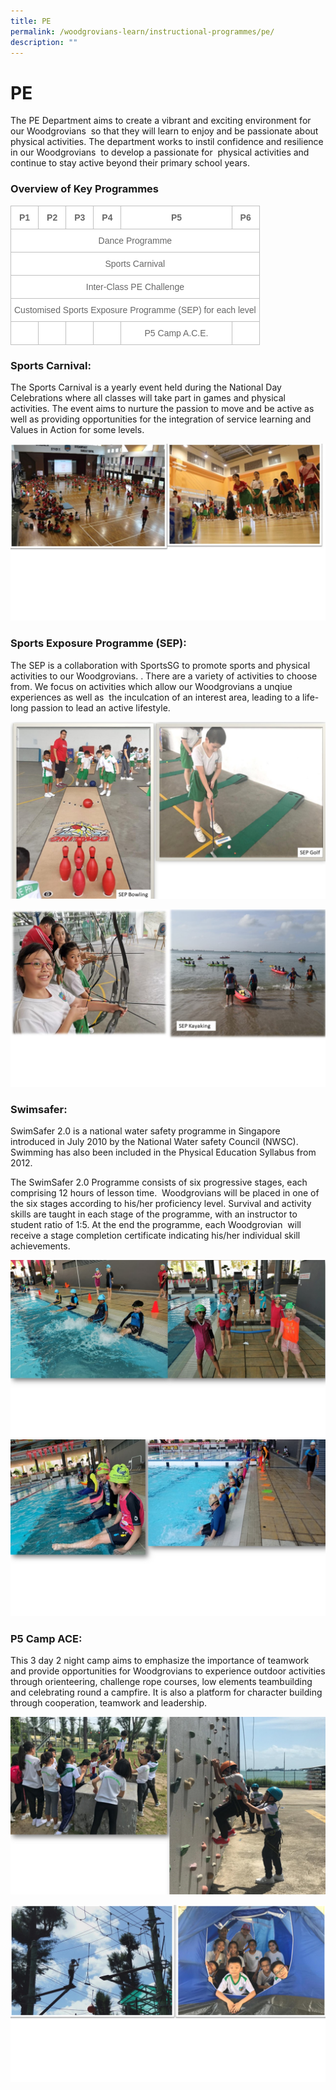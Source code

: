 ```yaml
---
title: PE
permalink: /woodgrovians-learn/instructional-programmes/pe/
description: ""
---
```

<h1><b>PE</b></h1>

The PE Department aims to create a vibrant and exciting environment for our Woodgrovians  so that they will learn to enjoy and be passionate about physical activities. The department works to instil confidence and resilience in our Woodgrovians  to develop a passionate for  physical activities and continue to stay active beyond their primary school years. 



<h3>Overview of Key Programmes</h3>



<table style="border-collapse:collapse;border-spacing:0" class="tg"><thead><tr><th style="background-color:#FFF;border-color:#c0c0c0;border-style:solid;border-width:1px;color:#676767;font-family:Arial, sans-serif;font-size:14px;font-weight:bold;overflow:hidden;padding:10px 5px;text-align:center;vertical-align:top;word-break:normal">P1</th><th style="background-color:#FFF;border-color:#c0c0c0;border-style:solid;border-width:1px;color:#676767;font-family:Arial, sans-serif;font-size:14px;font-weight:bold;overflow:hidden;padding:10px 5px;text-align:center;vertical-align:top;word-break:normal">P2</th><th style="background-color:#FFF;border-color:#c0c0c0;border-style:solid;border-width:1px;color:#676767;font-family:Arial, sans-serif;font-size:14px;font-weight:bold;overflow:hidden;padding:10px 5px;text-align:center;vertical-align:top;word-break:normal">P3</th><th style="background-color:#FFF;border-color:#c0c0c0;border-style:solid;border-width:1px;color:#676767;font-family:Arial, sans-serif;font-size:14px;font-weight:bold;overflow:hidden;padding:10px 5px;text-align:center;vertical-align:top;word-break:normal">P4</th><th style="background-color:#FFF;border-color:#c0c0c0;border-style:solid;border-width:1px;color:#676767;font-family:Arial, sans-serif;font-size:14px;font-weight:bold;overflow:hidden;padding:10px 5px;text-align:center;vertical-align:top;word-break:normal">P5</th><th style="background-color:#FFF;border-color:#c0c0c0;border-style:solid;border-width:1px;color:#676767;font-family:Arial, sans-serif;font-size:14px;font-weight:bold;overflow:hidden;padding:10px 5px;text-align:center;vertical-align:top;word-break:normal">P6</th></tr></thead><tbody><tr><td style="background-color:#FFF;border-color:#c0c0c0;border-style:solid;border-width:1px;color:#676767;font-family:Arial, sans-serif;font-size:14px;overflow:hidden;padding:10px 5px;text-align:center;vertical-align:top;word-break:normal" colspan="6">Dance Programme</td></tr><tr><td style="background-color:#FFF;border-color:#c0c0c0;border-style:solid;border-width:1px;color:#676767;font-family:Arial, sans-serif;font-size:14px;overflow:hidden;padding:10px 5px;text-align:center;vertical-align:top;word-break:normal" colspan="6">Sports Carnival</td></tr><tr><td style="background-color:#FFF;border-color:#c0c0c0;border-style:solid;border-width:1px;color:#676767;font-family:Arial, sans-serif;font-size:14px;overflow:hidden;padding:10px 5px;text-align:center;vertical-align:top;word-break:normal" colspan="6">Inter-Class PE Challenge</td></tr><tr><td style="background-color:#FFF;border-color:#c0c0c0;border-style:solid;border-width:1px;color:#676767;font-family:Arial, sans-serif;font-size:14px;overflow:hidden;padding:10px 5px;text-align:center;vertical-align:top;word-break:normal" colspan="6">Customised Sports Exposure Programme (SEP) for each level<br> </td></tr><tr><td style="background-color:#FFF;border-color:#c0c0c0;border-style:solid;border-width:1px;color:#676767;font-family:Arial, sans-serif;font-size:14px;overflow:hidden;padding:10px 5px;text-align:center;vertical-align:top;word-break:normal"> </td><td style="background-color:#FFF;border-color:#c0c0c0;border-style:solid;border-width:1px;color:#676767;font-family:Arial, sans-serif;font-size:14px;overflow:hidden;padding:10px 5px;text-align:center;vertical-align:top;word-break:normal"> </td><td style="background-color:#FFF;border-color:#c0c0c0;border-style:solid;border-width:1px;color:#676767;font-family:Arial, sans-serif;font-size:14px;overflow:hidden;padding:10px 5px;text-align:center;vertical-align:top;word-break:normal"> </td><td style="background-color:#FFF;border-color:#c0c0c0;border-style:solid;border-width:1px;color:#676767;font-family:Arial, sans-serif;font-size:14px;overflow:hidden;padding:10px 5px;text-align:center;vertical-align:top;word-break:normal"> </td><td style="background-color:#FFF;border-color:#c0c0c0;border-style:solid;border-width:1px;color:#676767;font-family:Arial, sans-serif;font-size:14px;overflow:hidden;padding:10px 5px;text-align:center;vertical-align:top;word-break:normal">P5 Camp A.C.E.</td><td style="background-color:#FFF;border-color:#c0c0c0;border-style:solid;border-width:1px;color:#676767;font-family:Arial, sans-serif;font-size:14px;overflow:hidden;padding:10px 5px;text-align:center;vertical-align:top;word-break:normal"> </td></tr></tbody></table>


### Sports Carnival:

The Sports Carnival is a yearly event held during the National Day Celebrations where all classes will take part in games and physical activities. The event aims to nurture the passion to move and be active as well as providing opportunities for the integration of service learning and Values in Action for some levels.

![](/images/Slide1%20(4).jpg)

### Sports Exposure Programme (SEP):

The SEP is a collaboration with SportsSG to promote sports and physical activities to our Woodgrovians. . There are a variety of activities to choose from. We focus on activities which allow our Woodgrovians a unqiue experiences as well as  the inculcation of an interest area, leading to a life-long passion to lead an active lifestyle.

![](/images/Slide2%20(3).jpg)

![](/images/Slide3%20(4).jpg)


### Swimsafer:

SwimSafer 2.0 is a national water safety programme in Singapore introduced in July 2010 by the National Water safety Council (NWSC). Swimming has also been included in the Physical Education Syllabus from 2012.

The SwimSafer 2.0 Programme consists of six progressive stages, each comprising 12 hours of lesson time.  Woodgrovians will be placed in one of the six stages according to his/her proficiency level. Survival and activity skills are taught in each stage of the programme, with an instructor to student ratio of 1:5. At the end the programme, each Woodgrovian  will receive a stage completion certificate indicating his/her individual skill achievements.

![](/images/PHOTOS_PECCA%202021.jpg)
![](/images/Slide4%20(2).jpg)

### P5 Camp ACE:

This 3 day 2 night camp aims to emphasize the importance of teamwork and provide opportunities for Woodgrovians to experience outdoor activities through orienteering, challenge rope courses, low elements teambuilding and celebrating round a campfire. It is also a platform for character building through cooperation, teamwork and leadership.

![](/images/Slide6.jpg)

![](/images/Slide5%20(1).jpg)
